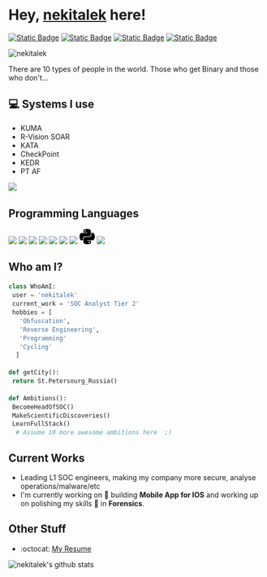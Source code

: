 # Hey, [nekitalek](https://github.com/nekitalek) here!

[![Static Badge](https://img.shields.io/badge/Discord-nekitalek-blue?logo=discord&link=discord.gg%2Fnekitalek)](https://discord.gg/nekitalek)
[![Static Badge](https://img.shields.io/badge/Gmail-nekitalek-blue?logo=gmail&link=discord.gg%2Fnekitalek)](mailto:nekitness@gmail.com)
[![Static Badge](https://img.shields.io/badge/Telegram-nekitalek-blue?logo=telegram&link=discord.gg%2Fnekitalek)](t.me/nekitalek)
[![Static Badge](https://img.shields.io/badge/HTB-nekitalek-blue?logo=hackthebox&link=https%3A%2F%2Fapp.hackthebox.com%2Fusers%2F1789911)](https://app.hackthebox.com/users/1789911)

<p align="left"> <img src="https://komarev.com/ghpvc/?username=nekitalek" alt="nekitalek"/> </p>

There are 10 types of people in the world. Those who get Binary and those who don't...

## :computer: Systems I use

* KUMA
* R-Vision SOAR
* KATA
* CheckPoint
* KEDR
* PT AF

<img src = "https://github-readme-stats.vercel.app/api/top-langs/?username=nekitalek&layout=compact">

## Programming Languages

<img src = 'https://github.com/nekitalek/nekitalek/blob/main/icons/letter-c.svg' width='30'/> <img src = 'https://github.com/nekitalek/nekitalek/blob/main/icons/c-.svg' width='30'/> <img src = 'https://github.com/nekitalek/nekitalek/blob/main/icons/c-sharp.svg' width='30'/> <img src = 'https://github.com/nekitalek/nekitalek/blob/main/icons/asm.svg' width='30'/> <img src = 'https://github.com/nekitalek/nekitalek/blob/main/icons/js.svg' width='30'/> <img src = 'https://github.com/nekitalek/nekitalek/blob/main/icons/html.svg' width='30'/> <img src = 'https://github.com/nekitalek/nekitalek/blob/main/icons/database.svg' width='30'/>
<img src = 'https://github.com/nekitalek/nekitalek/blob/main/icons/python.svg' width='30'/> <img src = 'https://github.com/nekitalek/nekitalek/blob/main/icons/text.svg' width='30'/>

## Who am I?

 ```python
 class WhoAmI:
  user = 'nekitalek'
  current_work = 'SOC Analyst Tier 2'
  hobbies = [
    'Obfuscation',
    'Reverse Engineering',
    'Programming'
    'Cycling'
   ]
 
 def getCity():
  return St.Petersourg_Russia()
 
 def Ambitions():
  BecomeHeadOfSOC()
  MakeScientificDiscoveries()
  LearnFullStack()
   # Assume 10 more awesome ambitions here  ;)
 
 ```

## Current Works

* Leading L1 SOC engineers, making my company more secure, analyse operations/malware/etc
* I'm currently working on 🔭 building **Mobile App for IOS** and working up on polishing my skills 🌱 in **Forensics**.

## Other Stuff

* :octocat: [My Resume](https://drive.google.com)

![nekitalek's github stats](https://github-readme-stats.vercel.app/api?username=nekitalek&show_icons=true&hide=[%22issues%22])

<!---
nekitalek/nekitalek is a ✨ special ✨ repository because its `README.md` (this file) appears on your GitHub profile.
You can click the Preview link to take a look at your changes.
--->
